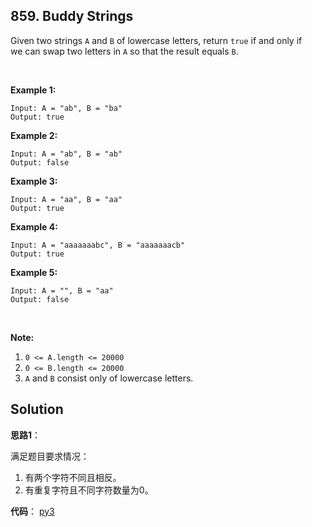##  859. Buddy Strings

Given two strings `A` and `B` of lowercase letters, return `true` if and only if we can swap two letters in `A` so that the result equals `B`.

 

**Example 1:**

```
Input: A = "ab", B = "ba"
Output: true

```

**Example 2:**

```
Input: A = "ab", B = "ab"
Output: false

```

**Example 3:**

```
Input: A = "aa", B = "aa"
Output: true

```

**Example 4:**

```
Input: A = "aaaaaaabc", B = "aaaaaaacb"
Output: true

```

**Example 5:**

```
Input: A = "", B = "aa"
Output: false

```

 

**Note:**

1. `0 <= A.length <= 20000`
2. `0 <= B.length <= 20000`
3. `A` and `B` consist only of lowercase letters.

## Solution

**思路1**： 

满足题目要求情况：

1. 有两个字符不同且相反。
2. 有重复字符且不同字符数量为0。

**代码**： [py3](solution1.py)

